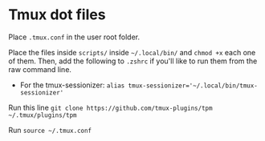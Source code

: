 # Tmux dot files

Place `.tmux.conf` in the user root folder.

Place the files inside `scripts/` inside `~/.local/bin/` and `chmod +x` each one of them. Then, add the following to `.zshrc` if you'll like to run them from the raw command line.
* For the tmux-sessionizer:
`alias tmux-sessionizer='~/.local/bin/tmux-sessionizer'`

Run this line `git clone https://github.com/tmux-plugins/tpm ~/.tmux/plugins/tpm`

Run `source ~/.tmux.conf`
